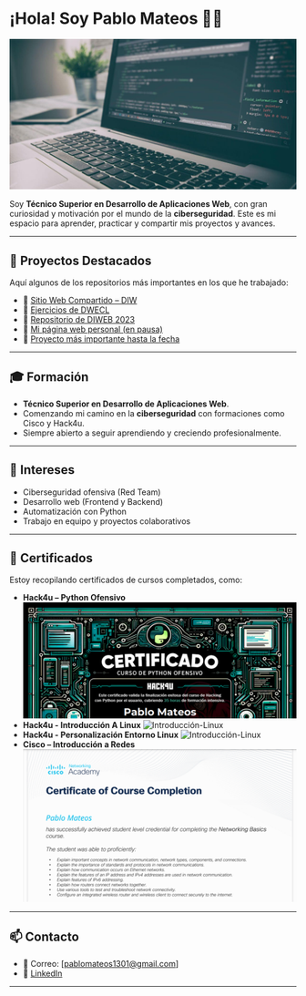 # ¡Hola! Soy Pablo Mateos 👨‍💻

![Desarrollo Web](https://github.com/PabloMateosP/PabloMateosP/blob/e66aaf17029acd21fc83aa001b436f9bab638f23/images/desarrolloWeb.jpg)

Soy **Técnico Superior en Desarrollo de Aplicaciones Web**, con gran curiosidad y motivación por el mundo de la **ciberseguridad**. Este es mi espacio para aprender, practicar y compartir mis proyectos y avances.

---

## 🚀 Proyectos Destacados

Aquí algunos de los repositorios más importantes en los que he trabajado:

- 🔗 [Sitio Web Compartido – DIW](https://github.com/PabloMateosP/diw_sitio_Rogelio)
- 🔗 [Ejercicios de DWECL](https://github.com/PabloMateosP/DWECL)
- 🔗 [Repositorio de DIWEB 2023](https://github.com/PabloMateosP/DIWEB_23)
- 🔗 [Mi página web personal (en pausa)](https://github.com/PabloMateosP/MyProjects)
- 🌟 [Proyecto más importante hasta la fecha](https://github.com/PabloMateosP/Proyectos-CT.git)

---

## 🎓 Formación

- **Técnico Superior en Desarrollo de Aplicaciones Web**.
- Comenzando mi camino en la **ciberseguridad** con formaciones como Cisco y Hack4u.
- Siempre abierto a seguir aprendiendo y creciendo profesionalmente.

---

## 🎯 Intereses

- Ciberseguridad ofensiva (Red Team)
- Desarrollo web (Frontend y Backend)
- Automatización con Python
- Trabajo en equipo y proyectos colaborativos

---

## 📜 Certificados

Estoy recopilando certificados de cursos completados, como:

- **Hack4u – Python Ofensivo**
![Python-Ofensivo](https://github.com/PabloMateosP/PabloMateosP/blob/e66aaf17029acd21fc83aa001b436f9bab638f23/images/Python-Ofensivo.png)
- **Hack4u - Introducción A Linux** 
![Introducción-Linux](https://github.com/PabloMateosP/PabloMateosP/blob/e66aaf17029acd21fc83aa001b436f9bab638f23/images/Introducción-Linux.png)
- **Hack4u - Personalización Entorno Linux**
![Introducción-Linux](https://github.com/PabloMateosP/PabloMateosP/blob/e66aaf17029acd21fc83aa001b436f9bab638f23/images/Personalización-Entorno.png)
- **Cisco – Introducción a Redes**
![Cisco-Redes](https://github.com/PabloMateosP/PabloMateosP/blob/e66aaf17029acd21fc83aa001b436f9bab638f23/images/Cisco-Redes.png)

---

## 📫 Contacto

- 📧 Correo: [pablomateos1301@gmail.com]
- 🔗 [LinkedIn](www.linkedin.com/in/pablo-010687299)

---
